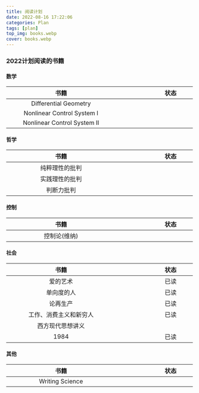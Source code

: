 ```yaml
---
title: 阅读计划
date: 2022-08-16 17:22:06
categories: Plan
tags: [plan]
top_img: books.webp
cover: books.webp
---
```


<style>
table th:first-of-type {
    width: 50%;
}
table th:nth-of-type(2) {
    width: 50%;
}
</style>

### 2022计划阅读的书籍

#### 数学

| <div style="width:280px">书籍</div> | <div style="width:280px">状态</div> |
| :---: | :---: |
| Differential Geometry | |
| Nonlinear Control System I| |
| Nonlinear Control System II| |

#### 哲学

| <div style="width:280px">书籍</div> | <div style="width:280px">状态</div> |
| :---: | :---: |
| 纯粹理性的批判 | |
| 实践理性的批判 | |
| 判断力批判 | |

#### 控制

| <div style="width:280px">书籍</div> | <div style="width:280px">状态</div> |
| :---: | :---: |
| 控制论(维纳) | |

#### 社会

| <div style="width:280px">书籍</div> | <div style="width:280px">状态</div> |
| :---: | :---: |
| 爱的艺术 | 已读 |
| 单向度的人 | 已读 |
| 论再生产 | 已读 |
| 工作、消费主义和新穷人 | 已读 |
| 西方现代思想讲义 |  |
| 1984 | 已读 |

#### 其他

| <div style="width:280px">书籍</div> | <div style="width:280px">状态</div> |
| :---: | :---: |
| Writing Science |  |
